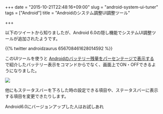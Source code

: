 +++
date = "2015-10-21T22:48:16+09:00"
slug = "android-system-ui-tuner"
tags = ["Android"]
title = "Androidのシステム調整UI調整ツール"

+++

以下のツイートから知りましたが、Android 6.0の隠し機能でシステムUI調整ツールが追加されたようです。

<!--more-->

{{% twitter androidzaurus 656708461628014592 %}}

このUIツールを使うと [Androidのバッテリー残量をパーセンテージで表示する](http://localhost:1313/entry/2015/06/21/android-show-battery-percentage/) で紹介したバッテリー表示をコマンドからでなく、画面上でON・OFFできるようになりました。

![](/post/2015/10/android-ui-off.jpg)

他にもステータスバーを下ろした時の設定できる項目や、ステータスバーに表示する項目を変更できたりします。

Android6.0にバージョンアップした人はお試しあれ
